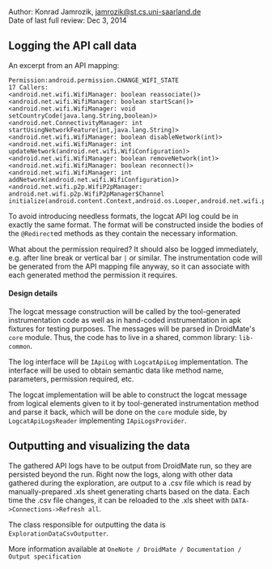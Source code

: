 Author: Konrad Jamrozik, jamrozik@st.cs.uni-saarland.de  
Date of last full review: Dec 3, 2014

## Logging the API call data ##

An excerpt from an API mapping:

    Permission:android.permission.CHANGE_WIFI_STATE
	17 Callers:
	<android.net.wifi.WifiManager: boolean reassociate()>
	<android.net.wifi.WifiManager: boolean startScan()>
	<android.net.wifi.WifiManager: void setCountryCode(java.lang.String,boolean)>
	<android.net.ConnectivityManager: int startUsingNetworkFeature(int,java.lang.String)>
	<android.net.wifi.WifiManager: boolean disableNetwork(int)>
	<android.net.wifi.WifiManager: int updateNetwork(android.net.wifi.WifiConfiguration)>
	<android.net.wifi.WifiManager: boolean removeNetwork(int)>
	<android.net.wifi.WifiManager: boolean reconnect()>
	<android.net.wifi.WifiManager: int addNetwork(android.net.wifi.WifiConfiguration)>
	<android.net.wifi.p2p.WifiP2pManager: android.net.wifi.p2p.WifiP2pManager$Channel initialize(android.content.Context,android.os.Looper,android.net.wifi.p2p.WifiP2pManager$ChannelListener)>

To avoid introducing needless formats, the logcat API log could be in exactly the same format. The format will be constructed inside the bodies of the `@Redirect`ed methods as they contain the necessary information.

What about the permission required? It should also be logged immediately, e.g. after line break or vertical bar `|` or similar. The instrumentation code will be generated from the API mapping file anyway, so it can associate with each generated method the permission it requires.

#### Design details ####
The logcat message construction will be called by the tool-generated instrumentation code as well as in hand-coded instrumentation in apk fixtures for testing purposes. The messages will be parsed in DroidMate's `core` module. Thus, the code has to live in a shared, common library: `lib-common`.

The log interface will be `IApiLog` with `LogcatApiLog` implementation. The interface will be used to obtain semantic data like method name, parameters, permission required, etc. 

The logcat implementation will be able to construct the logcat message from logical elements given to it by tool-generated instrumentation method and parse it back, which will be done on the `core` module side, by `LogcatApiLogsReader` implementing `IApiLogsProvider`.

## Outputting and visualizing the data ##
The gathered API logs have to be output from DroidMate run, so they are persisted beyond the run. Right now the logs, along with other data gathered during the exploration, are output to a .csv file which is read by manually-prepared .xls sheet generating charts based on the data. Each time the .csv file changes, it can be reloaded to the .xls sheet with `DATA->Connections->Refresh all`.

The class responsible for outputting the data is `ExplorationDataCsvOutputter`.

More information available at `OneNote / DroidMate / Documentation / Output specification`
